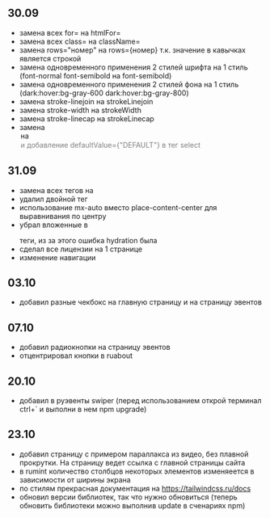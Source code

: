 ## 30.09

- замена всех for= на htmlFor=
- замена всех class= на className=
- замена rows="номер" на rows={номер} т.к. значение в кавычках является строкой
- замена одновременного применения 2 стилей шрифта на 1 стиль (font-normal font-semibold на font-semibold)
- замена одновременного применения 2 стилей фона на 1 стиль (dark:hover:bg-gray-600 dark:hover:bg-gray-800)
- замена stroke-linejoin на strokeLinejoin
- замена stroke-width на strokeWidth
- замена stroke-linecap на strokeLinecap
- замена <option selected> на <option value="DEFAULT" disabled> и добавление defaultValue={"DEFAULT"} в тег select

## 31.09

- замена всех тегов <a></a> на <Link></Link>
- удалил двойной тег <div className="w-full"><div className="w-full"></div></div>
- использование mx-auto вместо place-content-center для выравнивания по центру
- убрал вложенные в <p></p> теги, из за этого ошибка hydration была
- сделал все лицензии на 1 странице
- изменение навигации

## 03.10

- добавил разные чекбокс на главную страницу и на страницу эвентов

## 07.10

- добавил радиокнопки на страницу эвентов
- отцентрировал кнопки в ruabout

## 20.10

- добавил в руэвенты swiper (перед использованием открой терминал ctrl+` и выполни в нем npm upgrade)

## 23.10

- добавил страницу с примером параллакса из видео, без плавной прокрутки. На страницу ведет ссылка с главной страницы сайта
- в rumint количество столбцов некоторых элементов изменяеется в зависимости от ширины экрана
- по стилям прекрасная документация на <https://tailwindcss.ru/docs>
- обновил версии библиотек, так что нужно обновиться (теперь обновить библиотеки можно выполнив update в сченариях npm)
